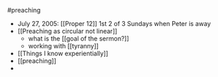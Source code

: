 #preaching
- July 27, 2005: [[Proper 12]] 1st 2 of 3 Sundays when Peter is away
- [[Preaching as circular not linear]]
	- what is the [[goal of the sermon?]]
	- working with [[tyranny]] 
- [[Things I know experientially]]
- [[preaching]] 
- 